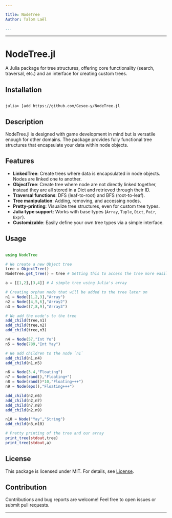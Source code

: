 ```yaml
---

title: NodeTree  
Author: Talom Laël  

...
```


---

# NodeTree.jl  

A Julia package for tree structures, offering core functionality (search, traversal, etc.) and an interface for creating custom trees.  

## Installation 

```julia-repl

julia> ]add https://github.com/Gesee-y/NodeTree.jl
```

## Description  

NodeTree.jl is designed with game development in mind but is versatile enough for other domains. The package provides fully functional tree structures that encapsulate your data within node objects.

## Features  

- **LinkedTree**: Create trees where data is encapsulated in node objects. Nodes are linked one to another.
- **ObjectTree**: Create tree where node are not directly linked together, instead they are all stored in a Dict and retrieved through their ID.  
- **Traversal functions**: DFS (leaf-to-root) and BFS (root-to-leaf).  
- **Tree manipulation**: Adding, removing, and accessing nodes.  
- **Pretty-printing**: Visualize tree structures, even for custom tree types.  
- **Julia type support**: Works with base types (`Array`, `Tuple`, `Dict`, `Pair`, `Expr`).  
- **Customizable**: Easily define your own tree types via a simple interface.  

## Usage

```julia

using NodeTree

# We create a new Object tree
tree = ObjectTree()
NodeTree.get_tree() = tree # Setting this to access the tree more easily 

a = [[1,2],[3,4]] # A simple tree using Julia's array

# Creating orphan node that will be added to the tree later on
n1 = Node([1,2,3],"Array")
n2 = Node([4,5,6],"Array2")
n3 = Node([7,8,9],"Array3")

# We add the node's to the tree
add_child(tree,n1)
add_child(tree,n2)
add_child(tree,n3)

n4 = Node(57,"Int Yo")
n5 = Node(789,"Int Yay")

# We add children to the node `n1`
add_child(n1,n4)
add_child(n1,n5)

n6 = Node(3.4,"Floating")
n7 = Node(rand(),"Floating+")
n8 = Node(rand()*10,"Floating+++")
n9 = Node(eps(),"Floating+++")

add_child(n2,n6)
add_child(n2,n7)
add_child(n7,n8)
add_child(n2,n9)

n10 = Node("Yay","String")
add_child(n3,n10)

# Pretty printing of the tree and our array
print_tree(stdout,tree)
print_tree(stdout,a)

```

## License  

This package is licensed under MIT. For details, see [License](https://github.com/Gesee-y/NodeTree.jl/blob/main/License.txt).  

## Contribution  

Contributions and bug reports are welcome! Feel free to open issues or submit pull requests.  

---
